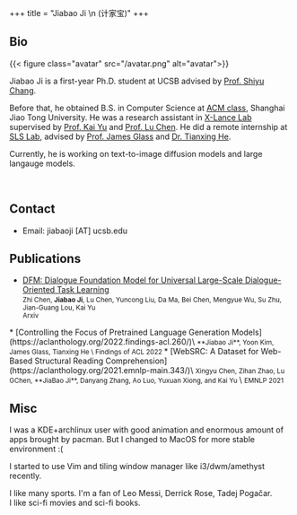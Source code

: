 +++
title = "Jiabao Ji \n (计家宝)"
+++

## Bio

{{< figure class="avatar" src="/avatar.png" alt="avatar">}}

Jiabao Ji is a first-year Ph.D. student at UCSB advised by [Prof. Shiyu Chang](https://code-terminator.github.io).

Before that, he obtained B.S. in Computer Science at [ACM class](https://acm.sjtu.edu.cn/home), Shanghai Jiao Tong University. He was a research assistant in [X-Lance Lab](https://x-lance.sjtu.edu.cn/en) supervised by [Prof. Kai Yu](https://x-lance.sjtu.edu.cn/en/members/kai_yu) and [Prof. Lu Chen](https://coai-sjtu.github.io). He did a remote internship at [SLS Lab](http://groups.csail.mit.edu/sls/), advised by [Prof. James Glass](http://groups.csail.mit.edu/sls/people/glass.shtml) and [Dr. Tianxing He](https://people.csail.mit.edu/cloudygoose/).

Currently, he is working on text-to-image diffusion models and large langauge models.

<br/>


## Contact

* Email: jiabaoji [AT] ucsb.edu

## Publications

* [DFM: Dialogue Foundation Model for Universal Large-Scale Dialogue-Oriented Task Learning](https://arxiv.org/abs/2205.12662)\
<small> Zhi Chen, **Jiabao Ji**, Lu Chen, Yuncong Liu, Da Ma, Bei Chen, Mengyue Wu, Su Zhu, Jian-Guang Lou, Kai Yu \
Arxiv
</small>
* [Controlling the Focus of Pretrained Language Generation Models](https://aclanthology.org/2022.findings-acl.260/)\
<small> **Jiabao Ji**, Yoon Kim, James Glass, Tianxing He \
Findings of ACL 2022
</small>
* [WebSRC: A Dataset for Web-Based Structural Reading Comprehension](https://aclanthology.org/2021.emnlp-main.343/)\
<small>Xingyu Chen, Zihan Zhao, Lu GChen, **JiaBao Ji**, Danyang Zhang, Ao Luo, Yuxuan Xiong, and Kai Yu </small> \
<small>EMNLP 2021 </small>


## Misc
I was a KDE+archlinux user with good animation and enormous amount of apps brought by pacman. But I changed to MacOS for more stable environment :( 

I started to use Vim and tiling window manager like i3/dwm/amethyst recently.

I like many sports. I'm a fan of Leo Messi, Derrick Rose, Tadej Pogačar.\
I like sci-fi movies and sci-fi books.
